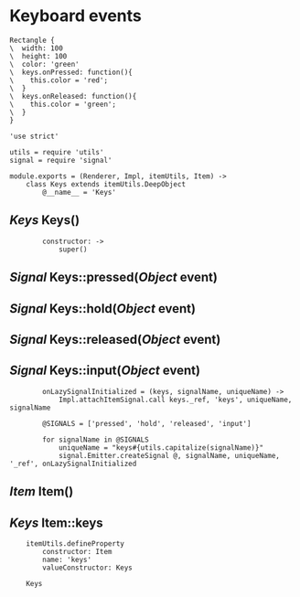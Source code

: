 Keyboard events
===============

```
Rectangle {
\  width: 100
\  height: 100
\  color: 'green'
\  keys.onPressed: function(){
\    this.color = 'red';
\  }
\  keys.onReleased: function(){
\    this.color = 'green';
\  }
}
```

	'use strict'

	utils = require 'utils'
	signal = require 'signal'

	module.exports = (Renderer, Impl, itemUtils, Item) ->
		class Keys extends itemUtils.DeepObject
			@__name__ = 'Keys'

*Keys* Keys()
-------------

			constructor: ->
				super()

*Signal* Keys::pressed(*Object* event)
--------------------------------------

*Signal* Keys::hold(*Object* event)
-----------------------------------

*Signal* Keys::released(*Object* event)
---------------------------------------

*Signal* Keys::input(*Object* event)
------------------------------------

			onLazySignalInitialized = (keys, signalName, uniqueName) ->
				Impl.attachItemSignal.call keys._ref, 'keys', uniqueName, signalName

			@SIGNALS = ['pressed', 'hold', 'released', 'input']

			for signalName in @SIGNALS
				uniqueName = "keys#{utils.capitalize(signalName)}"
				signal.Emitter.createSignal @, signalName, uniqueName, '_ref', onLazySignalInitialized

*Item* Item()
-------------

*Keys* Item::keys
-----------------

		itemUtils.defineProperty
			constructor: Item
			name: 'keys'
			valueConstructor: Keys

		Keys
